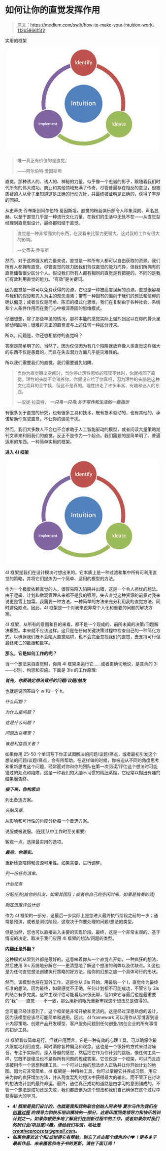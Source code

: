 # 如何让你的直觉发挥作用

> 原文：<https://medium.com/swlh/how-to-make-your-intuition-work-112b5866f5f2>

实用的框架

![](img/61e10e341e6b9b0818fdacbb54e9828e.png)

> 唯一真正有价值的是直觉。
> 
> ——阿尔伯特·爱因斯坦

直觉。那种诱人的、诱人的、神秘的力量，似乎像一个忠诚的影子，跟随着我们时代所有的伟大成功。商业和其他领域充满了传奇，尽管普遍存在相反的意见，但被质疑的人从骨子里知道这是正确的行动方针，并最终被证明是正确的，获得了丰厚的回报。

从史蒂夫·乔布斯到阿尔伯特·爱因斯坦，直觉的粉丝俱乐部令人印象深刻，声名显赫。以至于直觉几乎是一种流行文化力量，在我们的生活中无处不在——从直觉型经理到直觉型设计，最终都归结于直觉。

> 直觉是一种非常强大的东西，在我看来比智力更强大。这对我的工作有很大的影响。
> 
> —史蒂夫·乔布斯

然而，对于这种强大的力量来说，直觉是一种所有人都可以自由获取的资源。我们所有人都拥有直觉，尽管直觉的效力因我们驾驭直觉的能力而异，但我们所拥有的直觉储备很少区分个人。假设我们所有人都有相同的直觉是有把握的。不同的是我们有效利用直觉的能力。“有效”是关键词。

因为直觉是一种可以免费获得的资源，它也是一种被高度误解的资源。直觉很容易与我们的假设和先入为主的观念混淆；带有一种固有的偏向于我们的想法和信仰的确认偏见；或者仅仅是简单、陈旧的模式化思维，我们在复制由于各种社会、系统和个人条件作用而在我们心中根深蒂固的思维模式。

仔细想想，除了那些罕见的情况，那种本能的感觉实际上强烈到足以在你的骨头里颤动和回响；很难将真正的直觉波与上述任何一种区分开来。

所以，问题是，你还想相信你的直觉吗？

答案是简单明了的。当然了。因为仅仅因为有几个陷阱就放弃像人类直觉这样强大的东西不仅是愚蠢的，而且在失去潜力方面几乎是灾难性的。

所以我们需要我们的直觉。我们需要避免陷阱。

> 当你为直觉腾出空间时，当你停止理性思维的喋喋不休时，你就找回了直觉。理性的头脑不会滋养你。你假设它给了你真相，因为理性的头脑是这种文化崇拜的金牛犊，但这不是真的。理性挤走了许多丰富、有趣和迷人的东西。
> 
> —安妮·拉莫特， ***一只鸟一只鸟:关于写作和生活的一些指示***

有很多关于直觉的研究，也有很多工具和技术，既有技术驱动的，也有其他的，承诺帮助你驾驭直觉，不让你的偏见干扰。

然而，我们大多数人不会也不会求助于人工智能驱动的模型，或者阅读大量策略期刊文章来利用我们的直觉。反正不是作为一个起点。我们需要的是简单明了、普遍适用的东西。一种简单实用的框架。

**进入 4I 框架**

![](img/61e10e341e6b9b0818fdacbb54e9828e.png)

4I 框架是我们在设计模块时想出来的。它本质上是一种过滤和集中所有可利用直觉的策略，并将它们提炼为一个简单、适用的模型的方法。

作为一个极度依赖直觉的人，很容易陷入陷阱并出错，这是一个令人担忧的想法。由于逻辑、计划和微观管理从来都不是我的强项，失去直觉这种资源的前景对我来说更是雪上加霜。我需要一种方法，一种简单的方法来充分利用我的直觉方法，同时避免缺点。因此，4I 框架是一个对我来说非常个人化和重要的问题的解决方案。

4I 框架，从所有的意图和目的来看，都不是一个现成的、前所未闻的决策/问题解决模型。本来就不应该这样。这只是在任何关键决策过程中检查自己的一种简化方式，以确保我们既不会陷入直觉陷阱，也不会完全忽视我们的直觉，去支持可行但最终死亡的数据和数字。

**那么，它是如何工作的呢？**

当一个想法来自直觉时，你用 4I 框架来运行它……或者更确切地说，是其余的 3i——识别、构思和实施。下面是 3Is 的工作原理:

***首先，你要确定想法背后的问题/议题/触发***

也就是说回答四个 w 和一个 h。

*什么问题？*

*为什么是问题？*

*这是什么问题？*

*问题出在哪里？*

*谁是利益相关者？*

如果你用 25-50 个单词写下你正试图解决的问题/议题/痛点，或者最初引发这个想法的问题/议题/痛点，会有所帮助。在这样做的时候，你被迫从不同的角度思考和重新思考这个问题，经常面对你和你的团队在第一次阅读/评估这个想法时可能错过的观点和陷阱。这是一种我们的大脑不习惯的精细蒸馏，它经常以抛出有趣的结果而告终。

***接下来，你构思出***

列出备选方案。

*头脑风暴。*

从影响和可行性的角度分析每一个备选方案。

说服或被说服。(在团队中工作时至关重要)

客观一点。选择最实用的选项。

***最后，你落实。***

重新检查障碍和资源可用性。如果需要，进行调整。

*列一份任务清单。*

*计划任务*

*分配任务(给你的队友，如果其团队；或者你自己的空闲时间，如果是独奏的话)*

*制定进度评估计划*

作为 4I 框架的一部分，这最后一步实际上是您进入最终执行阶段之前的一步；通常是预演，或者是测试阶段，这取决于你要处理的问题/想法的类型。

但是当然，您也可以直接进入主要的实现阶段。最终，这是一个非常主观的、基于情况的决定，取决于我们应用 4I 框架的想法/问题的类型。

**内翻还是外翻？**

这种模式从里到外都是最好的。这意味着你从一个直觉点开始，一种疯狂的想法，然后使用 3Is 系统地分解它——更清楚地了解这个想法的利弊以及优缺点。3 这也是为任何直觉想法创建执行策略的好方法，给你的幻想之旅一个具体可行的形状。

然而，该模型也将在室外工作。这是你从 3Is 开始，用最后一个 I，直觉作为最终标准的想法。因为最终，如果感觉不正确，任何计划都不可能成功，不管它与 3Is 的结合有多完美。这种主观评估可能看起来很无聊，但如果它与最后也是最重要的“我”——直觉——不一致，那么用新的眼光重新审视这个想法总是值得的。

您可能已经注意到了，这个框架是非常开放和灵活的。这是经过深思熟虑的设计，因为该模型应该尽可能简单和通用。因此，4I framework 可以用作从写博客到设计内容策略、创建产品开发模型、客户服务问题到任何创业/初创企业的所有事情的初步工具。

4I 框架看似简单易行。但就应用而言，它是一种有效的心理工具，可以确保你最大限度地利用直觉，同时消除各种偏见和观念。这也是一个很好的方式来过滤噪音，专注于实际的，深入骨髓的感觉，然后把它作为你计划的跳板。像任何工具一样，它既不是傻瓜也不是你所有问题的现成答案。它仅仅是一个框架，可以而且应该被用作一个思想构建工具，一个可以让你的想法步入正轨并让你开始计划的地图。因为它非常简单，4I 框架是一种精神工具，你可以掌握它并养成习惯，用它来为你的疯狂增加方法，并从高度混乱的想法中获得最大的输出，而不管正在讨论的想法或计划的最终命运。最终，通往真正成功的道路是由学习的意图铺成的，不管一个想法是成功还是失败，我们都应该为这个想法和我们自己确保在这个过程中获得最大的学习。

*   ***4I 框架是我们设计的，也就是我和我的联合创始人阿米特·夏尔马作为我们在*** [***创意过程***](https://www.facebook.com/creativeprocepts/) ***的领导力和快乐培训模块的一部分，这是印度同类领导力和快乐培训计划之一。如果你想更多地了解我们在创新过程中的工作，或者如果你对我们的研讨会/项目感兴趣，请给我们写信，地址是 creativeprocepts@gmail.com。***
*   ***如果你喜欢这个和/或觉得它有帮助，别忘了点击那个绿色的小❤！更多关于最新作品、未来播客和电子书的更新，请在下面订阅！***
